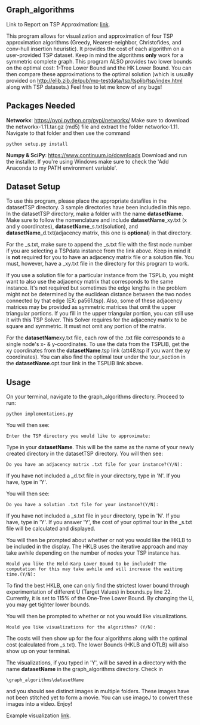 ## Graph_algorithms
Link to Report on TSP Approximation: [link](https://www.overleaf.com/read/kxcbxmmbpnkx).

This program allows for visualization and approximation of four TSP approximation algorithms (Greedy, Nearest-neighbor, Christofides, and conv-hull insertion heuristic). It provides the cost of each algorithm on a user-provided TSP dataset. Keep in mind the algorithms **only** work for a symmetric complete graph. This program ALSO provides two lower bounds on the optimal cost: 1-Tree Lower Bound and the HK Lower Bound. You can then compare these approximations to the optimal solution (which is usually provided on http://elib.zib.de/pub/mp-testdata/tsp/tsplib/tsp/index.html along with TSP datasets.) Feel free to let me know of any bugs!

Packages Needed 
------------
**Networkx**: https://pypi.python.org/pypi/networkx/ Make sure to download the networkx-1.11.tar.gz (md5) file and extract the folder networkx-1.11. Navigate to that folder and then use the command

```
python setup.py install
```

**Numpy & SciPy**: https://www.continuum.io/downloads Download and run the installer. If you're using Windows make sure to check the 'Add Anaconda to my PATH environment variable'. 

Dataset Setup
------------
To use this program, please place the appropriate datafiles in the datasetTSP directory. 3 sample directories have been included in this repo. In the datasetTSP directory, make a folder with the name **datasetName**. Make sure to follow the nomenclature and include **datasetName**_xy.txt (x and y coordinates), **datasetName**_s.txt(solution), and **datasetName**_d.txt(adjacency matrix, this one is **optional**) in that directory. 

For the _s.txt, make sure to append the _s.txt file with the first node number if you are selecting a TSPdata instance from the link above. Keep in mind it is **not** required for you to have an adjacency matrix file or a solution file. You must, however, have a _xy.txt file in the directory for this program to work. 

If you use a solution file for a particular instance from the TSPLib, you might want to also use the adjacency matrix that corresponds to the same instance. It's not required but sometimes the edge lengths in the problem might not be determined by the euclidean distance between the two nodes connected by that edge (EX: pa561.tsp). Also, some of these adjacency matrices may be provided as symmetric matrices that omit the upper triangular portions. If you fill in the upper triangular portion, you can still use it with this TSP Solver. This Solver requires for the adjacency matrix to be square and symmetric. It must not omit any portion of the matrix. 

For the **datasetName**xy.txt file, each row of the .txt file corresponds to a single node's x- & y-coordinates. To use the data from the TSPLIB, get the xy coordinates from the **datasetName**.tsp link (att48.tsp if you want the xy coordinates). You can also find the optimal tour under the tour_section in the **datasetName**.opt.tour link in the TSPLIB link above. 

Usage
-----
On your terminal, navigate to the graph_algorithms directory. 
Proceed to run:
```
python implementations.py
```
You will then see:
```
Enter the TSP directory you would like to approximate:
```
Type in your **datasetName**. This will be the same as the name of your newly created directory in the datasetTSP directory.
You will then see:
```
Do you have an adjacency matrix .txt file for your instance?(Y/N):
```
If you have not included a _d.txt file in your directory, type in 'N'. If you have, type in 'Y'.

You will then see:

```
Do you have a solution .txt file for your instance?(Y/N): 
```
If you have not included a _s.txt file in your directory, type in 'N'. If you have, type in 'Y'. If you answer 'Y', the cost of your optimal tour in the _s.txt file will be calculated and displayed.

You will then be prompted about whether or not you would like the HKLB to be included in the display. The HKLB uses the iterative approach and may take awhile depending on the number of nodes your TSP instance has. 
```
Would you like the Held-Karp Lower Bound to be included? The computation for this may take awhile and will increase the waiting time.(Y/N): 
```
To find the best HKLB, one can only find the strictest lower bound through experimentation of different U (Target Values) in bounds.py line 22. Currently, it is set to 115% of the One-Tree Lower Bound. By changing the U, you may get tighter lower bounds. 

You will then be prompted to whether or not you would like visualizations.
```
Would you like visualizations for the algorithms? (Y/N): 
```
The costs will then show up for the four algorithms along with the optimal cost (calculated from _s.txt). The lower Bounds (HKLB and OTLB) will also show up on your terminal.

The visualizations, if you typed in 'Y', will be saved in a directory with the name **datasetName** in the graph_algorithms directory. Check in 
```
\graph_algorithms\datasetName
```
and you should see distinct images in multiple folders. These images have not been stitched yet to form a movie. You can use imageJ to convert these images into a video. Enjoy! 

Example visualization [link](https://chriski777.github.io/graph_website/).
